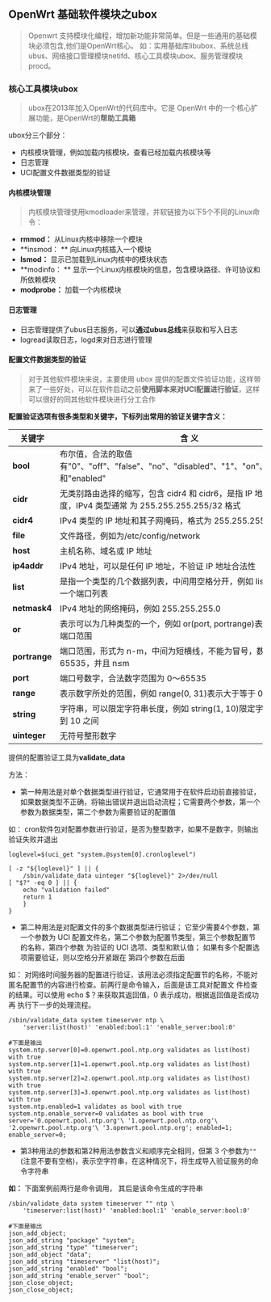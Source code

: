 ## OpenWrt 基础软件模块之ubox

> Openwrt 支持模块化编程，增加新功能非常简单。但是一些通用的基础模块必须包含,他们是OpenWrt核心。
> 如：实用基础库libubox、系统总线ubus、网络接口管理模块netifd、核心工具模块ubox、服务管理模块procd。



### 核心工具模块ubox

>  ubox在2013年加入OpenWrt的代码库中。它是 OpenWrt 中的一个核心扩展功能，是OpenWrt的**帮助工具箱** 

ubox分三个部分：

- 内核模块管理，例如加载内核模块，查看已经加载内核模块等
- 日志管理
- UCI配置文件数据类型的验证



#### 内核模块管理

>  内核模块管理使用kmodloader来管理，并软链接为以下5个不同的Linux命令： 



- **rmmod：** 从Linux内核中移除一个模块
- **insmod： ** 向Linux内核插入一个模块
- **lsmod：**  显示已加载到Linux内核中的模块状态
- **modinfo： ** 显示一个Linux内核模块的信息，包含模块路径、许可协议和所依赖模块 
- **modprobe：** 加载一个内核模块 



#### 日志管理

- 日志管理提供了ubus日志服务，可以**通过ubus总线**来获取和写入日志
- logread读取日志，logd来对日志进行管理



#### 配置文件数据类型的验证

> 对于其他软件模块来说，主要使用 ubox 提供的配置文件验证功能，这样带来了一些好处，可以在软件启动之前**使用脚本来对UCI配置进行验证**，这样可以很好的同其他软件模块进行分工合作 

**配置验证选项有很多类型和关键字，下标列出常用的验证关键字含义：**

| **关键字**    | **含 义**                                                    |
| ------------- | ------------------------------------------------------------ |
| **bool**      | 布尔值，合法的取值有"0"、"off"、"false"、"no"、"disabled"、"1"、"on"、"true"、"yes" 和"enabled" |
| **cidr**      | 无类别路由选择的缩写，包含 cidr4 和 cidr6，是指 IP 地址和其掩码长度，IPv4 类型通常 为 255.255.255.255/32 格式 |
| **cidr4**     | IPv4 类型的 IP 地址和其子网掩码，格式为 255.255.255.255/32   |
| **file**      | 文件路径，例如为/etc/config/network                          |
| **host**      | 主机名称、域名或 IP 地址                                     |
| **ip4addr**   | IPv4 地址，可以是任何 IP 地址，不验证 IP 地址合法性          |
| **list**      | 是指一个类型的几个数据列表，中间用空格分开，例如 list(port)表示是一个端口列表 |
| **netmask4**  | IPv4 地址的网络掩码，例如 255.255.255.0                      |
| **or**        | 表示可以为几种类型的一个，例如 or(port, portrange)表示为端口或者端口范围 |
| **portrange** | 端口范围，形式为 n-m，中间为短横线，不能为冒号，数字小于 65535，并且 n≤m |
| **port**      | 端口号数字，合法数字范围为 0～65535                          |
| **range**     | 表示数字所处的范围，例如 range(0, 31)表示大于等于 0，小于等于 31 |
| **string**    | 字符串，可以限定字符串长度，例如 string(1, 10)限定字符串长度在 1 到 10 之间 |
| **uinteger**  | 无符号整形数字                                               |

提供的配置验证工具为**validate_data** 

方法：

- 第一种用法是对单个数据类型进行验证，它通常用于在软件启动前直接验证，如果数据类型不正确，将输出错误并退出启动流程；它需要两个参数，第一个参数为数据类型，第二个参数为需要验证的配置值

如： cron软件包对配置参数进行验证，是否为整型数字，如果不是数字，则输出验证失败并退出 

```shell
loglevel=$(uci_get "system.@system[0].cronloglevel")
 
[ -z "${loglevel}" ] || {
    /sbin/validate_data uinteger "${loglevel}" 2>/dev/null
[ "$?" -eq 0 ] || {
    echo "validation failed"
    return 1
    }
}
```

- 第二种用法是对配置文件的多个数据类型进行验证； 它至少需要4个参数，第一个参数为 UCI 配置文件名，第二个参数为配置节类型，第三个参数配置节的名称，第四个参数 为验证的 UCI 选项、类型和默认值； 如果有多个配置选项需要验证，则以空格分开紧跟在 第四个参数在后面

如： 对网络时间服务器的配置进行验证，该用法必须指定配置节的名称，不能对匿名配置节的内容进行检查。前两行是命令输入，后面是该工具对配置文 件检查的结果。可以使用 echo $？来获取其返回值，0 表示成功，根据返回值是否成功再 执行下一步的处理流程。

```shell
/sbin/validate_data system timeserver ntp \
    'server:list(host)' 'enabled:bool:1' 'enable_server:bool:0'

#下面是输出
system.ntp.server[0]=0.openwrt.pool.ntp.org validates as list(host) with true
system.ntp.server[1]=1.openwrt.pool.ntp.org validates as list(host) with true
system.ntp.server[2]=2.openwrt.pool.ntp.org validates as list(host) with true
system.ntp.server[3]=3.openwrt.pool.ntp.org validates as list(host) with true
system.ntp.enabled=1 validates as bool with true
system.ntp.enable_server=0 validates as bool with true
server='0.openwrt.pool.ntp.org'\ '1.openwrt.pool.ntp.org'\ '2.openwrt.pool.ntp.org'\ '3.openwrt.pool.ntp.org'; enabled=1; enable_server=0;
```

* 第3种用法的参数和第2种用法参数含义和顺序完全相同，但第 3 个参数为`""`(注意不要有空格)，表示空字符串，在这种情况下，将生成导入验证服务的命令字符串 

 **如：** 下面案例前两行是命令调用， 其后是该命令生成的字符串 

```shell
/sbin/validate_data system timeserver "" ntp \
	'timeserver:list(host)' 'enabled:bool:1' 'enable_server:bool:0'

#下面是输出
json_add_object; 
json_add_string "package" "system"; 
json_add_string "type" "timeserver"; 
json_add_object "data"; 
json_add_string "timeserver" "list(host)"; 
json_add_string "enabled" "bool"; 
json_add_string "enable_server" "bool"; 
json_close_object; 
json_close_object;
```

